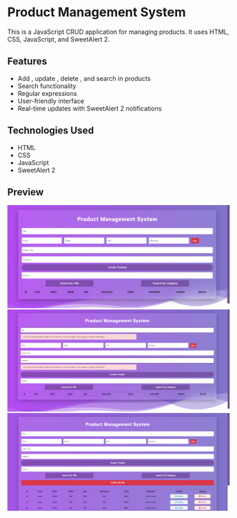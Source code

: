 # Product Management System

This is a JavaScript CRUD application for managing products. It uses HTML, CSS, JavaScript, and SweetAlert 2.


## Features

- Add , update , delete , and search in products
- Search functionality
- Regular expressions 
- User-friendly interface
- Real-time updates with SweetAlert 2 notifications


## Technologies Used

- HTML
- CSS
- JavaScript
- SweetAlert 2


## Preview

![Preview Image 1](preview/preview1.png)
![Preview Image 2](preview/preview2.png)
![Preview Image 3](preview/preview3.png)

